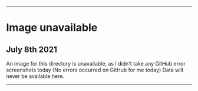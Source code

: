 
***

# Image unavailable

## July 8th 2021

An image for this directory is unavailable, as I didn't take any GitHub error screenshots today (No errors occurred on GitHub for me today) Data will never be available here.

***

